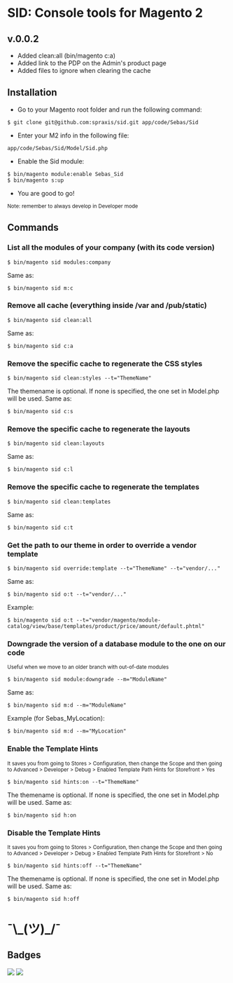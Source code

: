 # SID: Console tools for Magento 2

## v.0.0.2

- Added clean:all (bin/magento c:a)
- Added link to the PDP on the Admin's product page
- Added files to ignore when clearing the cache

## Installation

- Go to your Magento root folder and run the following command:
```
$ git clone git@github.com:spraxis/sid.git app/code/Sebas/Sid
```
- Enter your M2 info in the following file:
```
app/code/Sebas/Sid/Model/Sid.php
```
- Enable the Sid module:
```
$ bin/magento module:enable Sebas_Sid
$ bin/magento s:up
```
- You are good to go!

<sub>
Note: remember to always develop in Developer mode
</sub>


## Commands

### List all the modules of your company (with its code version)

```
$ bin/magento sid modules:company
```
Same as:
```
$ bin/magento sid m:c
```

### Remove all cache (everything inside /var and /pub/static)

```
$ bin/magento sid clean:all
```
Same as:
```
$ bin/magento sid c:a
```

### Remove the specific cache to regenerate the CSS styles

```
$ bin/magento sid clean:styles --t="ThemeName"
```
The themename is optional. If none is specified, the one set in Model.php will be used.
Same as:
```
$ bin/magento sid c:s
```

### Remove the specific cache to regenerate the layouts

```
$ bin/magento sid clean:layouts
```
Same as:
```
$ bin/magento sid c:l
```

### Remove the specific cache to regenerate the templates

```
$ bin/magento sid clean:templates
```
Same as:
```
$ bin/magento sid c:t
```

###  Get the path to our theme in order to override a vendor template

```
$ bin/magento sid override:template --t="ThemeName" --t="vendor/..."
```
Same as:
```
$ bin/magento sid o:t --t="vendor/..."
```
Example:
```
$ bin/magento sid o:t --t="vendor/magento/module-catalog/view/base/templates/product/price/amount/default.phtml"
```

### Downgrade the version of a database module to the one on our code
<sub>
Useful when we move to an older branch with out-of-date modules
</sub>

```
$ bin/magento sid module:downgrade --m="ModuleName"
```
Same as:
```
$ bin/magento sid m:d --m="ModuleName"
```
Example (for Sebas_MyLocation):
```
$ bin/magento sid m:d --m="MyLocation"
```

### Enable the Template Hints
<sub>
It saves you from going to Stores > Configuration, then change the Scope and then going to Advanced > Developer > Debug > Enabled Template Path Hints for Storefront > Yes
</sub>

```
$ bin/magento sid hints:on --t="ThemeName"
```
The themename is optional. If none is specified, the one set in Model.php will be used.
Same as:
```
$ bin/magento sid h:on
```

### Disable the Template Hints
<sub>
It saves you from going to Stores > Configuration, then change the Scope and then going to Advanced > Developer > Debug > Enabled Template Path Hints for Storefront > No
</sub>

```
$ bin/magento sid hints:off --t="ThemeName"
```
The themename is optional. If none is specified, the one set in Model.php will be used.
Same as:
```
$ bin/magento sid h:off
```

# ¯\\\_(ツ)\_/¯

## Badges

![](https://img.shields.io/badge/license-MIT-blue.svg)
![](https://img.shields.io/badge/status-stable-green.svg)

